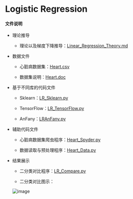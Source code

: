 # Logistic Regression
 
#### 文件说明
 
 + 理论推导 
 
     + 理论以及梯度下降推导：[Linear_Regression_Theory.md](https://github.com/Anfany/Machine-Learning-for-Beginner-by-Python3/blob/master/Linear%20Regression/Linear_Regression_Theory.md)
 
 + 数据文件
 
     + 心脏病数据集：[Heart.csv](https://github.com/Anfany/Machine-Learning-for-Beginner-by-Python3/blob/master/Logistic%20Regression/Heart.csv)
     
     + 数据集说明：[Heart.doc](https://github.com/Anfany/Machine-Learning-for-Beginner-by-Python3/blob/master/Logistic%20Regression/Heart.doc)
 
+ 基于不同库的代码文件
 
     + Sklearn：[LR_Sklearn.py](https://github.com/Anfany/Machine-Learning-for-Beginner-by-Python3/blob/master/Logistic%20Regression/LR_Sklearn.py)
 
     + TensorFlow：[LR_TensorFlow.py](https://github.com/Anfany/Machine-Learning-for-Beginner-by-Python3/blob/master/Logistic%20Regression/LR_TensorFlow.py)
 
     + AnFany：[LRAnFany.py](https://github.com/Anfany/Machine-Learning-for-Beginner-by-Python3/blob/master/Linear%20Regression/LR_AnFany.py)
 
 + 辅助代码文件
 
     + 心脏病数据集爬虫程序：[Heart_Spyder.py](https://github.com/Anfany/Machine-Learning-for-Beginner-by-Python3/blob/master/Logistic%20Regression/Heart_Spyder.py)
 
     + 数据读取与预处理程序：[Heart_Data.py](https://github.com/Anfany/Machine-Learning-for-Beginner-by-Python3/blob/master/Logistic%20Regression/Heart_Data.py)
 
 
 + 结果展示


     + 二分类对比程序：[LR_Compare.py](https://github.com/Anfany/Machine-Learning-for-Beginner-by-Python3/blob/master/Linear%20Regression/Linear_Regression_Compare.py)
 
     + 二分类对比图示：
     
     ![image](https://github.com/Anfany/Machine-Learning-for-Beginner-by-Python3/blob/master/Linear%20Regression/Linear_Regression.png)
 

